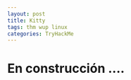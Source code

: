 ```yaml
---
layout: post
title: Kitty 
tags: thm wup linux
categories: TryHackMe 
---
```


# En construcción ....